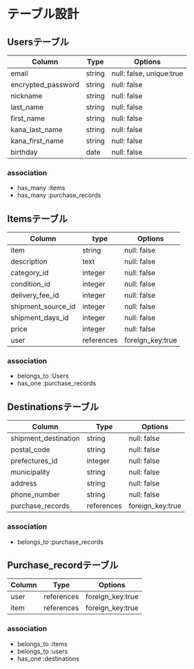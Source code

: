 # テーブル設計
## Usersテーブル

| Column         | Type   | Options                  |
| -------------------------| ------ | -------------------------|
| email                    | string | null: false, unique:true |
| encrypted_password       | string | null: false              |
| nickname                 | string | null: false              |
| last_name                | string | null: false              |
| first_name               | string | null: false              |
| kana_last_name           | string | null: false              |
| kana_first_name          | string | null: false              |
| birthday                 | date   | null: false              |

### association

- has_many :items
- has_many :purchase_records


## Itemsテーブル

| Column                | type       | Options         |
| ----------------------| -----------| --------------- |
| item                  | string     | null: false     |
| description           | text       | null: false     |
| category_id           | integer    | null: false     |
| condition_id          | integer    | null: false     |
| delivery_fee_id       | integer    | null: false     |
| shipment_source_id    | integer    | null: false     |
| shipment_days_id      | integer    | null: false     |
| price                 | integer    | null: false     |
| user                  | references |foreign_key:true |

### association

- belongs_to :Users
- has_one :purchase_records

## Destinationsテーブル

| Column                  | Type        | Options          |
| ------------------------| ------------| -----------------|
| shipment_destination    | string      | null: false      |
| postal_code             | string      | null: false      |
| prefectures_id          | integer     | null: false      |
| municipality            | string      | null: false      |
| address                 | string      | null: false      |
| phone_number            | string      | null: false      |
| purchase_records        | references  | foreign_key:true |

### association

- belongs_to :purchase_records

## Purchase_recordテーブル

| Column    | Type      | Options          |
| --------  | ----------| -----------------|
| user      | references| foreign_key:true |
| item      | references| foreign_key:true |

### association

- belongs_to :items
- belongs_to :users
- has_one :destinations
